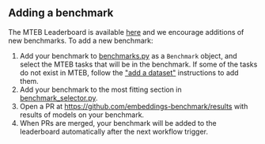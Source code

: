 ## Adding a benchmark

The MTEB Leaderboard is available [here](https://huggingface.co/spaces/mteb/leaderboard) and we encourage additions of new benchmarks. To add a new benchmark:

1. Add your benchmark to [benchmarks.py](../mteb/benchmarks/benchmarks/benchmarks.py) as a `Benchmark` object, and select the MTEB tasks that will be in the benchmark. If some of the tasks do not exist in MTEB, follow the ["add a dataset"](./adding_a_dataset.md) instructions to add them.
2. Add your benchmark to the most fitting section in [benchmark_selector.py](../mteb/leaderboard/benchmark_selector.py).
3. Open a PR at https://github.com/embeddings-benchmark/results with results of models on your benchmark.
4. When PRs are merged, your benchmark will be added to the leaderboard automatically after the next workflow trigger.
